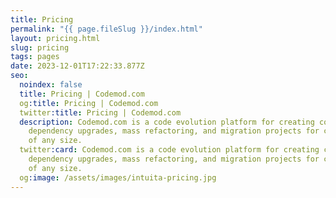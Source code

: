 ```yaml
---
title: Pricing
permalink: "{{ page.fileSlug }}/index.html"
layout: pricing.html
slug: pricing
tags: pages
date: 2023-12-01T17:22:33.877Z
seo:
  noindex: false
  title: Pricing | Codemod.com
  og:title: Pricing | Codemod.com
  twitter:title: Pricing | Codemod.com
  description: Codemod.com is a code evolution platform for creating codemods & doing
    dependency upgrades, mass refactoring, and migration projects for codebases
    of any size.
  twitter:card: Codemod.com is a code evolution platform for creating codemods & doing
    dependency upgrades, mass refactoring, and migration projects for codebases
    of any size.
  og:image: /assets/images/intuita-pricing.jpg
---
```

